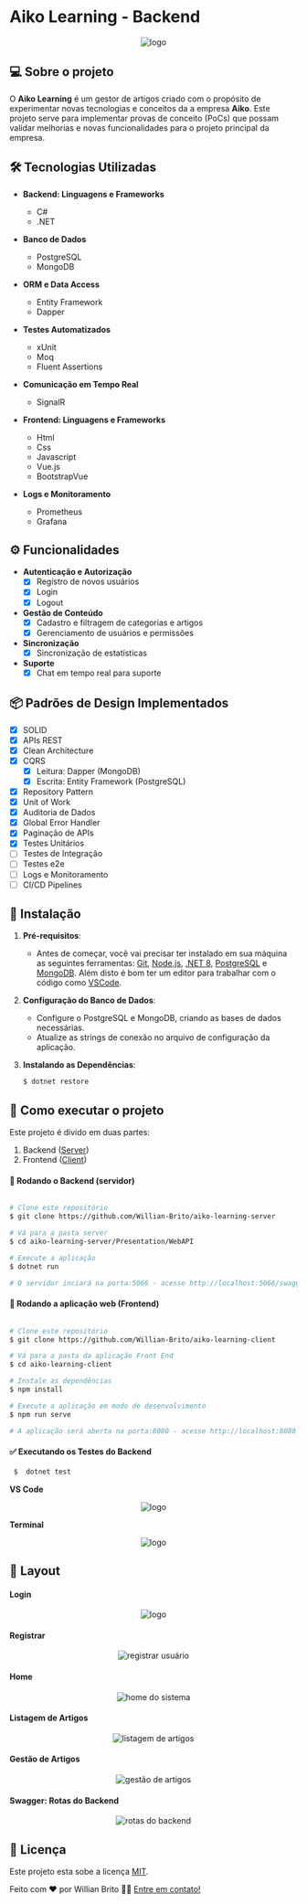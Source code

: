 # Aiko Learning - Backend

<div align="center">
  <img src="https://raw.githubusercontent.com/Willian-Brito/aiko-learning-client/refs/heads/main/src/assets/prints/logo.png" alt="logo" />
</div>

## 💻 Sobre o projeto
O **Aiko Learning** é um gestor de artigos criado com o propósito de experimentar novas tecnologias e conceitos da a empresa **Aiko**. Este projeto serve para implementar provas de conceito (PoCs) que possam validar melhorias e novas funcionalidades para o projeto principal da empresa.

## 🛠️ Tecnologias Utilizadas
- **Backend: Linguagens e Frameworks**
  - C#
  - .NET

- **Banco de Dados**
  - PostgreSQL
  - MongoDB

- **ORM e Data Access**
  - Entity Framework
  - Dapper

- **Testes  Automatizados**
  - xUnit
  - Moq
  - Fluent Assertions

- **Comunicação em Tempo Real**
  - SignalR

- **Frontend: Linguagens e Frameworks**
  - Html
  - Css
  - Javascript
  - Vue.js
  - BootstrapVue

- **Logs e Monitoramento**
  - Prometheus
  - Grafana

## ⚙️ Funcionalidades
- **Autenticação e Autorização**
  - [x] Registro de novos usuários
  - [x] Login
  - [x] Logout

- **Gestão de Conteúdo**
  - [x] Cadastro e filtragem de categorias e artigos
  - [x] Gerenciamento de usuários e permissões

- **Sincronização**
  - [x] Sincronização de estatísticas

- **Suporte**
  - [x] Chat em tempo real para suporte

## 📦 Padrões de Design Implementados
- [x] SOLID
- [x] APIs REST
- [x] Clean Architecture
- [x] CQRS
  - [x] Leitura: Dapper (MongoDB)
  - [x] Escrita: Entity Framework (PostgreSQL)
- [x] Repository Pattern
- [x] Unit of Work
- [x] Auditoria de Dados
- [x] Global Error Handler
- [x] Paginação de APIs
- [x] Testes Unitários
- [ ] Testes de Integração
- [ ] Testes e2e
- [ ] Logs e Monitoramento
- [ ] CI/CD Pipelines

## 🔧 Instalação
1. **Pré-requisitos**: 
   - Antes de começar, você vai precisar ter instalado em sua máquina as seguintes ferramentas:
    [Git](https://git-scm.com), [Node.js](https://nodejs.org/en/), [.NET 8](https://dotnet.microsoft.com/en-us/download/dotnet/8.0), [PostgreSQL](https://www.postgresql.org/download/) e [MongoDB](https://www.mongodb.com/try/download/community). 
    Além disto é bom ter um editor para trabalhar com o código como [VSCode](https://code.visualstudio.com/).

2. **Configuração do Banco de Dados**:
   - Configure o PostgreSQL e MongoDB, criando as bases de dados necessárias.
   - Atualize as strings de conexão no arquivo de configuração da aplicação.

3. **Instalando as Dependências**:
   ```bash
   $ dotnet restore
    ```

## 🚀 Como executar o projeto

Este projeto é divido em duas partes:
1. Backend ([Server](https://github.com/Willian-Brito/aiko-learning-server)) 
2. Frontend ([Client](https://github.com/Willian-Brito/aiko-learning-client))

#### 🎲 Rodando o Backend (servidor)

```bash

# Clone este repositório
$ git clone https://github.com/Willian-Brito/aiko-learning-server

# Vá para a pasta server
$ cd aiko-learning-server/Presentation/WebAPI 

# Execute a aplicação
$ dotnet run

# O servidor inciará na porta:5066 - acesse http://localhost:5066/swagger/index.html

```


#### 🧭 Rodando a aplicação web (Frontend)

```bash

# Clone este repositório
$ git clone https://github.com/Willian-Brito/aiko-learning-client

# Vá para a pasta da aplicação Front End
$ cd aiko-learning-client

# Instale as dependências
$ npm install

# Execute a aplicação em modo de desenvolvimento
$ npm run serve

# A aplicação será aberta na porta:8080 - acesse http://localhost:8080

```

#### ✅ Executando os Testes do Backend
```bash
 $  dotnet test
```
**VS Code**
<div align="center">
  <img src="https://raw.githubusercontent.com/Willian-Brito/aiko-learning-client/refs/heads/main/src/assets/prints/vs-code-tests.png" alt="logo" />
</div>

**Terminal**
<div align="center">
  <img src="https://raw.githubusercontent.com/Willian-Brito/aiko-learning-client/refs/heads/main/src/assets/prints/terminal-tests.png" alt="logo" />
</div>

## 🎨 Layout 

 #### Login

<div align="center">
  <img src="https://raw.githubusercontent.com/Willian-Brito/aiko-learning-client/refs/heads/main/src/assets/prints/login-dark.png" alt="logo" />
</div>

 #### Registrar

<div align="center">
  <img src="https://raw.githubusercontent.com/Willian-Brito/aiko-learning-client/refs/heads/main/src/assets/prints/register-dark.png" alt="registrar usuário" />
</div>

 #### Home

<div align="center">
  <img src="https://raw.githubusercontent.com/Willian-Brito/aiko-learning-client/refs/heads/main/src/assets/prints/home-dark.png" alt="home do sistema" />
</div>

 #### Listagem de Artigos

<div align="center">
  <img src="https://raw.githubusercontent.com/Willian-Brito/aiko-learning-client/refs/heads/main/src/assets/prints/articles-dark.png" alt="listagem de artigos" />
</div>

 #### Gestão de Artigos

<div align="center">
  <img src="https://raw.githubusercontent.com/Willian-Brito/aiko-learning-client/refs/heads/main/src/assets/prints/admin-articles-dark.png" alt="gestão de artigos" />
</div>

 #### Swagger: Rotas do Backend

<div align="center">
  <img src="https://raw.githubusercontent.com/Willian-Brito/aiko-learning-client/refs/heads/main/src/assets/prints/swagger.png" alt="rotas do backend" />
</div>

## 📝 Licença

Este projeto esta sobe a licença [MIT](https://github.com/Willian-Brito/aiko-learning-client/blob/main/LICENSE).

Feito com ❤️ por Willian Brito 👋🏽 [Entre em contato!](https://www.linkedin.com/in/willian-ferreira-brito/)